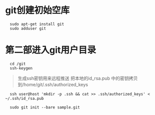 # git创建初始空库

```
  sudo apt-get install git
  sudo adduser git
```

# 第二部进入git用户目录

```
  cd /git
  ssh-keygen 
```
> 生成ssh密钥用来远程推送
> 把本地的id_rsa.pub 中的密钥拷贝到/home/git/.ssh/authorized_keys

```
  ssh user@host 'mkdir -p .ssh && cat >> .ssh/authorized_keys' < ~/.ssh/id_rsa.pub
```

```
  sudo git init --bare sample.git
```
